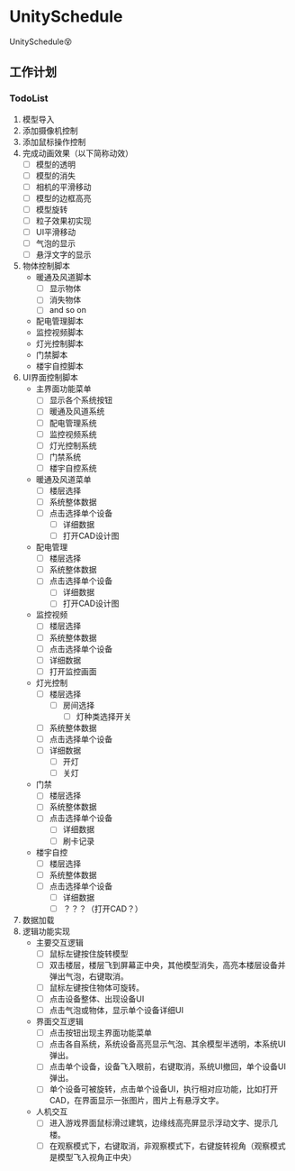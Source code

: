 # UnitySchedule
UnitySchedule😵

## 工作计划

### TodoList
1. 模型导入
2. 添加摄像机控制
3. 添加鼠标操作控制
4. 完成动画效果（以下简称动效）
  	- [ ] 模型的透明
  	- [ ] 模型的消失
  	- [ ] 相机的平滑移动
  	- [ ] 模型的边框高亮
  	- [ ] 模型旋转
  	- [ ] 粒子效果初实现
  	- [ ] UI平滑移动
  	- [ ] 气泡的显示
  	- [ ] 悬浮文字的显示
5. 物体控制脚本
  	-  暖通及风道脚本
		- [ ] 显示物体
		- [ ] 消失物体
		- [ ] and so on
  	-  配电管理脚本
  	-  监控视频脚本
  	-  灯光控制脚本
  	-  门禁脚本
  	-  楼宇自控脚本
6.  UI界面控制脚本
	+  主界面功能菜单
		- [ ] 显示各个系统按钮
		- [ ] 暖通及风道系统
		- [ ] 配电管理系统
		- [ ] 监控视频系统
		- [ ] 灯光控制系统
		- [ ] 门禁系统
		- [ ] 楼宇自控系统
  	+  暖通及风道菜单
		- [ ] 楼层选择
		- [ ] 系统整体数据
		- [ ] 点击选择单个设备
			- [ ] 详细数据
			- [ ] 打开CAD设计图
  	+  配电管理
  		- [ ]  楼层选择
  		- [ ]  系统整体数据
  		- [ ]  点击选择单个设备
			- [ ]  详细数据
			- [ ]  打开CAD设计图
	+  监控视频
  		- [ ]  楼层选择
  		- [ ]  系统整体数据
  		- [ ]  点击选择单个设备
		- [ ]  详细数据
		- [ ]  打开监控画面
  	+  灯光控制
  		- [ ]  楼层选择
			 - [ ]  房间选择
				  - [ ]  灯种类选择开关
  		- [ ]  系统整体数据
  		- [ ]  点击选择单个设备
		- [ ]  详细数据
			- [ ]  开灯
			- [ ]  关灯
  	+  门禁
  		- [ ]  楼层选择
  		- [ ]  系统整体数据
  	 	- [ ]  点击选择单个设备
			- [ ]  详细数据
			- [ ]  刷卡记录
  	+  楼宇自控
  		- [ ]  楼层选择
		- [ ]  系统整体数据
		- [ ]  点击选择单个设备
			- [ ]  详细数据
			- [ ]  ？？？（打开CAD？）
7.  数据加载
8.  逻辑功能实现
  	-  主要交互逻辑
		- [ ]  鼠标左键按住旋转模型
		- [ ]  双击楼层，楼层飞到屏幕正中央，其他模型消失，高亮本楼层设备并弹出气泡，右键取消。
		- [ ]  鼠标左键按住物体可旋转。
		- [ ]  点击设备整体、出现设备UI
		- [ ]  点击气泡或物体，显示单个设备详细UI
  	-  界面交互逻辑
  		- [ ]  点击按钮出现主界面功能菜单
		- [ ]  点击各自系统，系统设备高亮显示气泡、其余模型半透明，本系统UI弹出。
		- [ ]  点击单个设备，设备飞入眼前，右键取消，系统UI撤回，单个设备UI弹出。
		- [ ]  单个设备可被旋转，点击单个设备UI，执行相对应功能，比如打开CAD，在界面显示一张图片，图片上有悬浮文字。
  	-  人机交互
		- [ ]  进入游戏界面鼠标滑过建筑，边缘线高亮屏显示浮动文字、提示几楼。
		- [ ]  在观察模式下，右键取消，非观察模式下，右键旋转视角（观察模式是模型飞入视角正中央）
